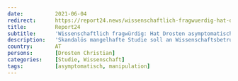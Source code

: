 ```yaml
---
date:          2021-06-04
redirect:      https://report24.news/wissenschaftlich-fragwuerdig-hat-drosten-asymptomatische-verbreitung-erfunden/
title:         Report24
subtitle:      'Wissenschaftlich fragwürdig: Hat Drosten asymptomatische Verbreitung erfunden?'
description:   'Skandalös mangelhafte Studie soll an Wissenschaftsbetrug Grenzen. Drosten-Behauptungen beruhen auf vier Probanden!'
country:       AT
persons:       [Drosten Christian]
categories:    [Studie, Wissenschaft]
tags:          [asymptomatisch, manipulation]
---
```

